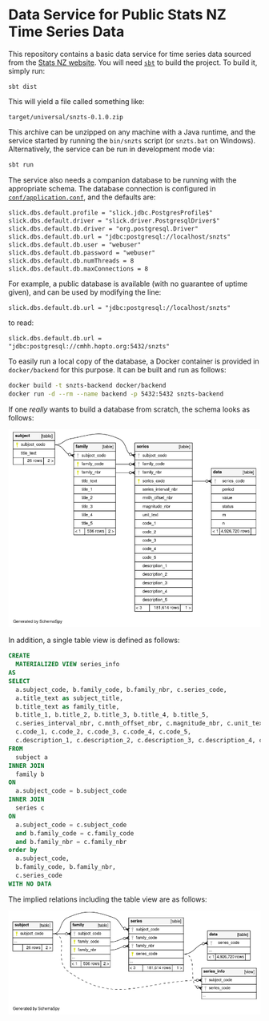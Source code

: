 # Data Service for Public Stats NZ Time Series Data

This repository contains a basic data service for time series data sourced from the [Stats NZ website](https://www.stats.govt.nz/large-datasets/csv-files-for-download/).  You will need [`sbt`](https://www.scala-sbt.org/) to build the project.  To build it, simply run:

```
sbt dist
```

This will yield a file called something like:

```
target/universal/snzts-0.1.0.zip
```

This archive can be unzipped on any machine with a Java runtime, and the service started by running the `bin/snzts` script (or `snzts.bat` on Windows).  Alternatively, the service can be run in development mode via:

```bash
sbt run
```

The service also needs a companion database to be running with the appropriate schema.  The database connection is configured in [`conf/application.conf`](conf/application.conf), and the defaults are:

```as.is
slick.dbs.default.profile = "slick.jdbc.PostgresProfile$"
slick.dbs.default.driver = "slick.driver.PostgresqlDriver$"
slick.dbs.default.db.driver = "org.postgresql.Driver"
slick.dbs.default.db.url = "jdbc:postgresql://localhost/snzts"
slick.dbs.default.db.user = "webuser"
slick.dbs.default.db.password = "webuser"
slick.dbs.default.db.numThreads = 8
slick.dbs.default.db.maxConnections = 8
```

For example, a public database is available (with no guarantee of uptime given), and can be used by modifying the line:

```as.is
slick.dbs.default.db.url = "jdbc:postgresql://localhost/snzts"
```

to read:

```as.is
slick.dbs.default.db.url = "jdbc:postgresql://cmhh.hopto.org:5432/snzts"
```

To easily run a local copy of the database, a Docker container is provided in `docker/backend` for this purpose.  It can be built and run as follows:

```bash
docker build -t snzts-backend docker/backend
docker run -d --rm --name backend -p 5432:5432 snzts-backend
```

If one _really_ wants to build a database from scratch, the schema looks as follows:

![snzts schema](../img/schema01.png)

In addition, a single table view is defined as follows:

```sql
CREATE 
  MATERIALIZED VIEW series_info 
AS  
SELECT 
  a.subject_code, b.family_code, b.family_nbr, c.series_code, 
  a.title_text as subject_title,
  b.title_text as family_title,
  b.title_1, b.title_2, b.title_3, b.title_4, b.title_5,
  c.series_interval_nbr, c.mnth_offset_nbr, c.magnitude_nbr, c.unit_text, 
  c.code_1, c.code_2, c.code_3, c.code_4, c.code_5, 
  c.description_1, c.description_2, c.description_3, c.description_4, c.description_5
FROM
  subject a
INNER JOIN
  family b
ON
  a.subject_code = b.subject_code
INNER JOIN
  series c
ON
  a.subject_code = c.subject_code
  and b.family_code = c.family_code
  and b.family_nbr = c.family_nbr
order by
  a.subject_code,
  b.family_code, b.family_nbr,
  c.series_code
WITH NO DATA
```

The implied relations including the table view are as follows:

![snzts schema](../img/schema02.png)
